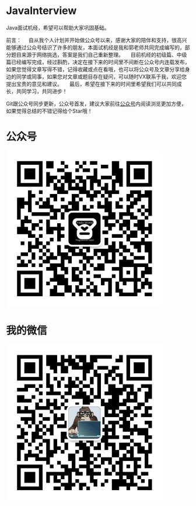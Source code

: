 # JavaInterview
Java面试机经，希望可以帮助大家巩固基础。

前言：
    自从我个人计划并开始做公众号以来，感谢大家的陪伴和支持，很高兴能够通过公众号结识了许多的朋友，本面试机经是我和郭老师共同完成编写的，部分题目来源于网络挑选，答案是我们自己重新整理。
    目前机经的初级篇、中级篇已经编写完成，经过斟酌，决定在接下来的时间里不间断在公众号内连载发布，如果您觉得文章写得不错，记得收藏或点在看哦，也可以将公众号及文章分享给身边的同学或同事，如果您对文章或题目存在疑问，可以随时VX联系于我，欢迎您提出宝贵的意见和建议。
    最后，希望在接下来的时间里希望我们可以共同成长，共同学习，共同进步！

Git跟公众号同步更新，公众号首发，建议大家前往[公众号](#11)内阅读浏览更加方便，如果觉得总结的不错记得给个Star哦！

# 公众号

![微信公众号](https://raw.githubusercontent.com/1419459573/ImgStorage/master/commonality/%E5%9B%BE%E7%89%871.png)


# 我的微信

![个人微信](https://raw.githubusercontent.com/1419459573/ImgStorage/master/commonality/%E5%9B%BE%E7%89%872.png)
